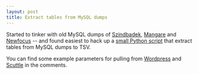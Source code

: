 ```yaml
---
layout: post
title: Extract tables from MySQL dumps
---
```

Started to tinker with old MySQL dumps of [Szindbadek](http://web.archive.org/web/20100814013313/http://szindbadek.hu/), [Mangare](http://web.archive.org/web/20100820094244/http://mangare.newfocus.hu/) and [Newfocus](http://web.archive.org/web/20100406035522/http://newfocus.hu/) -- and found easiest to hack up a [small Python script](https://github.com/soobrosa/python-tools/blob/master/mysql_to_tsv.py) that extract tables from MySQL dumps to TSV.

You can find some example parameters for pulling from [Wordpress](https://wordpress.org/) and [Scuttle](http://sourceforge.net/projects/scuttle/) in the comments.
